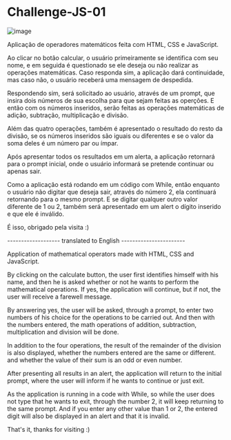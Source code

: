# Challenge-JS-01

![image](https://user-images.githubusercontent.com/107502907/180659136-47052a6c-e640-4cd8-aad5-ab81f0e560a5.png)

Aplicação de operadores matemáticos feita com HTML, CSS e JavaScript.

Ao clicar no botão calcular, o usuário primeiramente se identifica com seu nome, 
e em seguida é questionado se ele deseja ou não realizar as operações matemáticas.
Caso responda sim, a aplicação dará continuidade, mas caso não, o usuário receberá uma mensagem de despedida.

Respondendo sim, será solicitado ao usuário, através de um prompt, que insira dois números de sua escolha para que sejam feitas as operções.
E então com os números inseridos, serão feitas as operações matemáticas de adição, subtração, multiplicação e divisão.

Além das quatro operações, também é apresentado o resultado do resto da divisão, se os números inseridos são iguais ou diferentes 
e se o valor da soma deles é um número par ou ímpar.

Após apresentar todos os resultados em um alerta, a aplicação retornará para o prompt inicial, 
onde o usuário informará se pretende continuar ou apenas sair.

Como a aplicação está rodando em um código com While, então enquanto o usuário não digitar que deseja sair, através do número 2,
ela continuará retornando para o mesmo prompt.
E se digitar qualquer outro valor diferente de 1 ou 2, também será apresentado em um alert o dígito inserido e que ele é inválido.

É isso, obrigado pela visita :)



------------------- translated to English -----------------------



Application of mathematical operators made with HTML, CSS and JavaScript.

By clicking on the calculate button, the user first identifies himself with his name,
and then he is asked whether or not he wants to perform the mathematical operations.
If yes, the application will continue, but if not, the user will receive a farewell message.

By answering yes, the user will be asked, through a prompt, to enter two numbers of his choice for the operations to be carried out.
And then with the numbers entered, the math operations of addition, subtraction, multiplication and division will be done.

In addition to the four operations, the result of the remainder of the division is also displayed, whether the numbers entered are the same or different.
and whether the value of their sum is an odd or even number.

After presenting all results in an alert, the application will return to the initial prompt,
where the user will inform if he wants to continue or just exit.

As the application is running in a code with While, so while the user does not type that he wants to exit, through the number 2,
it will keep returning to the same prompt.
And if you enter any other value than 1 or 2, the entered digit will also be displayed in an alert and that it is invalid.

That's it, thanks for visiting :)

